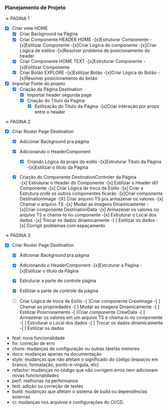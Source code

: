 ### Planejamento de Projeto

-> PAGINA 1 

-[x] Criar view HOME
    -[x] Criar Background na Página
    -[x] Criar Componente HEADER HOME
        -[x]Estruturar Componente
        -[x]Estilizar Componente
        -[x]Criar Lógica do componente
        -[x]Criar Lógica de estilos
        -[x]Resolver problema de posicionamento do header
    -[x] Criar Componente HOME TEXT
        -[x]Estruturar Componente
        -[x]Estilizar Componente
    -[x] Criar Botão EXPLORE
        -[x]Estilizar Botão
        -[x]Criar Lógica do Botão
        -[x]Resolver posicionamento do botão
-[x] Importar Fonte do projeto  
    -[x] Criação da Página Destination   
        -[x] Importar header segunda page
        -[x] Criação do Titulo da Pagina
            - [x] Estilização do Título da Página
-[x]Criar interação por props entre o header

-> PAGINA 2          

-[x] Criar Router Page Destination    
    -[x] Adicionar Background pra página
    -[x] Adicionando o HeaderComponent
        -[x] Criando Lógica da props do estilo
    -[x]Estruturar Titulo da Página
        -[x]Estilizar o título da Página     
    -[x] Criação do Componente DestinationControler da Página    
            -[x] Estruturar o Header do Componente
            -[x] Estilizar o Header dO Componente
            -[x] Criar Lógica de troca de Estilo
            -[x] Criar a Estrutura onde os outros componentes ficarão
                -[x]Criar componente DestinationImage
                    -[X] Criar arquivo TS pra armazenar os valores
                    -[x] Chamar o arquivo TS 
                    -[x] Mudar as imagens Dinamicamente
                -[x]Criar componente DestinationData
                    -[x] Armazenar os valores no arquivo TS e chama-lo no componente
                    -[x] Estruturar o Local dos dados
                    -[x] Trocar os dados dinamicamente
                    -[ ] Estilizar os dados
            -[x] Corrigir problemas com espaçamento


-> PAGINA 3     

-[x] Criar Router Page Destination    
    -[x] Adicionar Background pra página
    -[x] Adicionando o HeaderComponent
    -[x]Estruturar a Página
    -[x]Estilizar o título da Página     
    -[x] Estruturar a parte de controle página
    -[x] Estilizar a parte de controle da página
    -[ ] Criar Lógica de troca de Estilo
        -[ ]Criar componente CrewImage
            -[ ] Chamar as propriedades
            -[ ] Mudar as imagens Dinamicamente
            -[ ] Estilizar Posicionamento
        -[ ]Criar componente CrewData
            -[ ] Armazenar os valores em um arquivo TS e chama-lo no componente
            -[ ] Estruturar o Local dos dados
            -[ ] Trocar os dados dinamicamente
            -[ ] Estilizar os dados













- feat: nova funcionalidade
- fix: correção de erro
- chore: mudanças de configuração ou outras tarefas menores
- docs: mudanças apenas na documentação
- style: mudanças que não afetam o significado do código (espaços em branco, formatação, ponto-e-vírgula, etc)
- refactor: mudanças no código que não corrigem erros nem adicionam novas funcionalidades
- perf: melhorias na performance
- test: adição ou correção de testes
- build: mudanças que afetam o sistema de build ou dependências externas
- ci: mudanças nos arquivos e configurações do CI/CD.